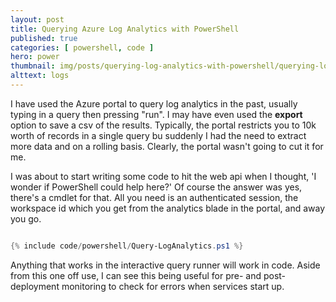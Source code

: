 ```yaml
---
layout: post
title: Querying Azure Log Analytics with PowerShell
published: true 
categories: [ powershell, code ]
hero: power
thumbnail: img/posts/querying-log-analytics-with-powershell/querying-log-analytics-with-powershell-420x255.jpg
alttext: logs
---
```


I have used the Azure portal to query log analytics in the past, usually typing in a query then pressing "run". I may have 
even used the **export** option to save a csv of the results. Typically, the portal restricts you to 10k worth of records in 
a single query bu suddenly I had the need to extract more data and on a rolling basis. Clearly, the portal wasn't going to 
cut it for me.

I was about to start writing some code to hit the web api when I thought, 'I wonder if PowerShell could help here?' Of course the 
answer was yes, there's a cmdlet for that. All you need is an authenticated session, the workspace id which you get from the analytics 
blade in the portal, and away you go. 

```powershell

{% include code/powershell/Query-LogAnalytics.ps1 %}

```

Anything that works in the interactive query runner will work in code. Aside from this one off use, I can see this being useful for 
pre- and post-deployment monitoring to check for errors when services start up. 
